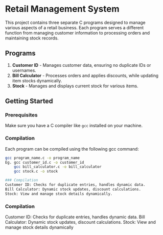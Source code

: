 # Retail Management System

This project contains three separate C programs designed to manage various aspects of a retail business. Each program serves a different function from managing customer information to processing orders and maintaining stock records.

## Programs

1. **Customer ID** - Manages customer data, ensuring no duplicate IDs or usernames.
2. **Bill Calculator** - Processes orders and applies discounts, while updating item stocks dynamically.
3. **Stock** - Manages and displays current stock for various items.

## Getting Started

### Prerequisites

Make sure you have a C compiler like `gcc` installed on your machine.

### Compilation

Each program can be compiled using the following gcc command:

```bash
gcc program_name.c -o program_name
Eg. gcc customer_id.c -o customer_id
    gcc bill_calculator.c -o bill_calculator
    gcc stock.c -o stock

### Compilation
Customer ID: Checks for duplicate entries, handles dynamic data.
Bill Calculator: Dynamic stock updates, discount calculations.
Stock: View and manage stock details dynamically.
```
### Compilation
Customer ID: Checks for duplicate entries, handles dynamic data.
Bill Calculator: Dynamic stock updates, discount calculations.
Stock: View and manage stock details dynamically
